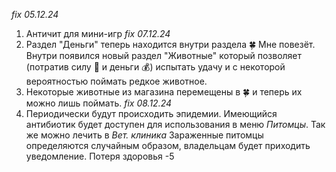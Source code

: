 *fix 05.12.24*
1. Античит для мини-игр
*fix 07.12.24*
1. Раздел "Деньги" теперь находится внутри раздела 🍀 Мне повезёт. Внутри появился новый раздел "Животные" который позволяет (потратив силу 💪 и деньги 💰) испытать удачу и с некоторой вероятностью поймать редкое животное.
2. Некоторые животные из магазина перемещены в 🍀 и теперь их можно лишь поймать.
*fix 08.12.24*
1. Периодически будут происходить эпидемии. Имеющийся антибиотик будет доступен для использования в меню *Питомцы*. Так же можно лечить в *Вет. клиника* Зараженные питомцы определяются случайным образом, владельцам будет приходить уведомление. Потеря здоровья -5